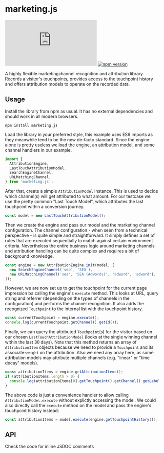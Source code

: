 # marketing.js

[![Build Status](https://dev.azure.com/ricopfaus/marketing.js/_apis/build/status/ryx.marketing.js)](https://dev.azure.com/ricopfaus/marketing.js/_build/latest?definitionId=1)
[![npm version](https://badge.fury.io/js/marketing.js.svg)](https://badge.fury.io/js/marketing.js)

A highly flexible marketingchannel recognition and attribution library. Records a visitor's touchpoints, provides access to the touchpoint history and offers attribution models to operate on the recorded data.

## Usage
Install the library from npm as usual. It has no external dependencies and should work in all modern browsers.

    npm install marketing.js

Load the library in your preferred style, this example uses ES6 imports as they meanwhile tend to be the new de-facto standard. Since the engine alone is pretty useless we load the engine, an attribution model, and some channel handlers in our example.

```javascript
import {
  AttributionEngine,
  LastTouchAttributionModel,
  SearchEngineChannel,
  URLMatchingChannel,
} from 'marketing.js';
```

After that, create a simple `AttributionModel` instance. This is used to decide which channel(s) will get attributed to what amount. For our testcase we use the pretty common "Last Touch Model", which attributes the last touchpoint within a conversion journey.

```javascript
const model = new LastTouchAttributionModel();
```

Then we create the engine and pass our model and the marketing channel configuration. The channel configuration - when seen from a technical perspective - is quite simple and straightforward. It simply defines a set of rules that are executed sequentially to match against certain environment criteria. Nevertheless the entire business logic around marketing channels and attribution handling can be quite complex and requires a bit of background knowledge.

```javascript
const engine = new AttributionEngine.init(model, [
  new SearchEngineChannel('seo', 'SEO'),
  new URLMatchingChannel('sea', 'SEA (Adwords)', 'adword', 'adword'),
]);
```

However, we are now set up to get the touchpoint for the current page impression ba calling the engine's `execute` method. This looks at URL, query string and referrer (depending on the types of channels in the configuration) and performs the channel recognition. It also adds the recognized `Touchpoint` to the internal list with the touchpoint history.

```javascript
const currentTouchpoint = engine.execute();
console.log(currentTouchpoint.getChannel().getId());
```

Finally, we can query the attributed `Touchpoint`(s) for the visitor based on our chosen `LastTouchAttributionModel` (looks at the single winning channel within the last 30 days). Note that this method returns an array of `AttributionItem` objects because we need to provide a `Touchpoint` and its associate `weight` on the attribution. Also we need any array here, as some attribution models may attribute multiple channels (e.g. "linear" or "time decay" models).

```javascript
const attributionItems = engine.getAttributionItems();
if (attributionItems.length > 0) {
  console.log(attributionItems[0].getTouchpoint().getChannel().getLabel())
}
```

The above code is just a convenience handler to allow calling `AttributionModel.execute` without explictly accessing the model. We could also directly call the `execute` method on the model and pass the engine's touchpoint history instead:

```javascript
const attributionItems = model.execute(engine.getTouchpointHistory());
```

## API
Check the code for inline JSDOC comments
